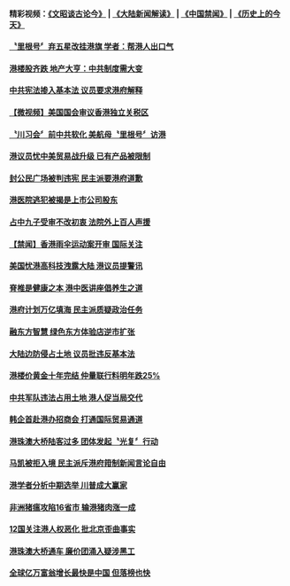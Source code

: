 #### 精彩视频：[《文昭谈古论今》](https://github.com/gfw-breaker/wenzhao/blob/master/README.md?t=11240631?t=11240331?t=11240034) | [《大陆新闻解读》](https://github.com/gfw-breaker/ntdtv-comedy/blob/master/README.md?t=11240631?t=11240331?t=11240034) | [《中国禁闻》](https://github.com/gfw-breaker/ntdtv-news/blob/master/README.md?t=11240631?t=11240331?t=11240034) | [《历史上的今天》](https://github.com/gfw-breaker/today-in-history/blob/master/README.md?t=11240631?t=11240331?t=11240034) 

#### [〝里根号〞弃五星改挂港旗 学者：帮港人出口气](../pages/news205/a1400563.md?t=11240631?t=11240331?t=11240034) 

#### [港楼股齐跌 地产大亨：中共制度需大变](../pages/news205/a1400522.md?t=11240631?t=11240331?t=11240034) 

#### [中共宪法掺入基本法 议员要求港府解释](../pages/news205/a1400428.md?t=11240631?t=11240331?t=11240034) 

#### [【微视频】美国国会审议香港独立关税区](../pages/news205/a1400276.md?t=11240631?t=11240331?t=11240034) 

#### [〝川习会〞前中共软化 美航母〝里根号〞访港](../pages/news205/a1400272.md?t=11240631?t=11240331?t=11240034) 

#### [港议员忧中美贸易战升级 已有产品被限制](../pages/news205/a1400277.md?t=11240631?t=11240331?t=11240034) 

#### [封公民广场被判违宪 民主派要港府道歉](../pages/news205/a1400129.md?t=11240631?t=11240331?t=11240034) 

#### [港医院逃犯被揭是上市公司股东](../pages/news205/a1400103.md?t=11240631?t=11240331?t=11240034) 

#### [占中九子受审不改初衷 法院外上百人声援](../pages/news205/a1399956.md?t=11240631?t=11240331?t=11240034) 

#### [【禁闻】香港雨伞运动案开审 国际关注](../pages/news205/a1399991.md?t=11240631?t=11240331?t=11240034) 

#### [美国忧港高科技洩露大陆 港议员提警讯](../pages/news205/a1399858.md?t=11240631?t=11240331?t=11240034) 

#### [脊椎是健康之本 港中医讲座倡养生之道](../pages/news205/a1399855.md?t=11240631?t=11240331?t=11240034) 

#### [港府计划万亿填海 民主派质疑政治任务](../pages/news205/a1399639.md?t=11240631?t=11240331?t=11240034) 

#### [融东方智慧 绿色东方体验店逆市扩张](../pages/news205/a1399611.md?t=11240631?t=11240331?t=11240034) 

#### [大陆边防侵占土地 议员批违反基本法](../pages/news205/a1399365.md?t=11240631?t=11240331?t=11240034) 

#### [港楼价黄金十年完结 仲量联行料明年跌25%](../pages/news205/a1399337.md?t=11240631?t=11240331?t=11240034) 

#### [中共军队违法占用土地 港人促当局交代](../pages/news205/a1399200.md?t=11240631?t=11240331?t=11240034) 

#### [韩企首赴港办招商会 打通国际贸易通道](../pages/news205/a1399063.md?t=11240631?t=11240331?t=11240034) 

#### [港珠澳大桥陆客过多 团体发起〝光复〞行动](../pages/news205/a1398947.md?t=11240631?t=11240331?t=11240034) 

#### [马凯被拒入境 民主派斥港府箝制新闻言论自由](../pages/news205/a1398738.md?t=11240631?t=11240331?t=11240034) 

#### [港学者分析中期选举 川普成大赢家](../pages/news205/a1398594.md?t=11240631?t=11240331?t=11240034) 

#### [非洲猪瘟攻陷16省市 输港猪肉涨一成](../pages/news205/a1398584.md?t=11240631?t=11240331?t=11240034) 

#### [12国关注港人权恶化 批北京歪曲事实](../pages/news205/a1398457.md?t=11240631?t=11240331?t=11240034) 

#### [港珠澳大桥通车 廉价团涌入疑涉黑工](../pages/news205/a1398166.md?t=11240631?t=11240331?t=11240034) 

#### [全球亿万富翁增长最快是中国 但落榜也快](../pages/news205/a1398045.md?t=11240631?t=11240331?t=11240034) 

